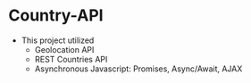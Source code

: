 # Country-API
- This project utilized 
  - Geolocation API 
  - REST Countries API
  - Asynchronous Javascript: Promises, Async/Await, AJAX
